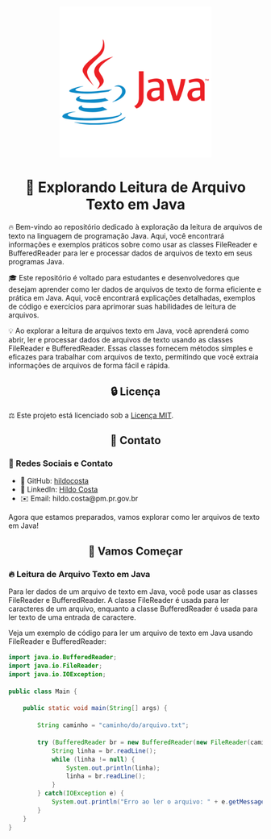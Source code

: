 <p align="center">
  <img src="https://github.com/hildocosta/hildocosta-Curso-Java--Nelio-Alves/blob/main/logo.png" width="300">
</p>

<h1 align="center">🚀 Explorando Leitura de Arquivo Texto em Java</h1>

<p>🔥 Bem-vindo ao repositório dedicado à exploração da leitura de arquivos de texto na linguagem de programação Java. Aqui, você encontrará informações e exemplos práticos sobre como usar as classes FileReader e BufferedReader para ler e processar dados de arquivos de texto em seus programas Java.</p>

<p>🎓 Este repositório é voltado para estudantes e desenvolvedores que desejam aprender como ler dados de arquivos de texto de forma eficiente e prática em Java. Aqui, você encontrará explicações detalhadas, exemplos de código e exercícios para aprimorar suas habilidades de leitura de arquivos.</p>

<p>💡 Ao explorar a leitura de arquivos texto em Java, você aprenderá como abrir, ler e processar dados de arquivos de texto usando as classes FileReader e BufferedReader. Essas classes fornecem métodos simples e eficazes para trabalhar com arquivos de texto, permitindo que você extraia informações de arquivos de forma fácil e rápida.</p>

<h2 align="center">🔒 Licença</h2>

<p>⚖️ Este projeto está licenciado sob a <a href="LICENSE">Licença MIT</a>.</p>

<h2 align="center">📧 Contato</h2>

<h3>🔗 Redes Sociais e Contato</h3>

<ul>
  <li>📌 GitHub: <a href="https://github.com/hildocosta">hildocosta</a></li>
  <li>💼 LinkedIn: <a href="https://www.linkedin.com/in/hildo-costa-b83812231/">Hildo Costa</a></li>
  <li>✉️ Email: hildo.costa@pm.pr.gov.br</li>
</ul>

<p>Agora que estamos preparados, vamos explorar como ler arquivos de texto em Java!</p>

<h2 align="center">🚀 Vamos Começar</h2>

<h3>🔥 Leitura de Arquivo Texto em Java</h3>

<p>Para ler dados de um arquivo de texto em Java, você pode usar as classes FileReader e BufferedReader. A classe FileReader é usada para ler caracteres de um arquivo, enquanto a classe BufferedReader é usada para ler texto de uma entrada de caractere.</p>

<p>Veja um exemplo de código para ler um arquivo de texto em Java usando FileReader e BufferedReader:</p>

```java
import java.io.BufferedReader;
import java.io.FileReader;
import java.io.IOException;

public class Main {

    public static void main(String[] args) {
        
        String caminho = "caminho/do/arquivo.txt";
        
        try (BufferedReader br = new BufferedReader(new FileReader(caminho))) {
            String linha = br.readLine();
            while (linha != null) {
                System.out.println(linha);
                linha = br.readLine();
            }
        } catch(IOException e) {
            System.out.println("Erro ao ler o arquivo: " + e.getMessage());
        }
    }
}
